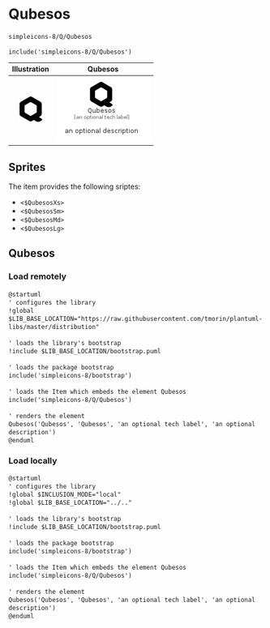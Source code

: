 # Qubesos


```text
simpleicons-8/Q/Qubesos
```

```text
include('simpleicons-8/Q/Qubesos')
```



| Illustration | Qubesos |
| :---: | :---: |
| ![illustration for Illustration](../../simpleicons-8/Q/Qubesos.png) | ![illustration for Qubesos](../../simpleicons-8/Q/Qubesos.Local.png) |



## Sprites
The item provides the following sriptes:

- `<$QubesosXs>`
- `<$QubesosSm>`
- `<$QubesosMd>`
- `<$QubesosLg>`





## Qubesos

### Load remotely
```plantuml
@startuml
' configures the library
!global $LIB_BASE_LOCATION="https://raw.githubusercontent.com/tmorin/plantuml-libs/master/distribution"

' loads the library's bootstrap
!include $LIB_BASE_LOCATION/bootstrap.puml

' loads the package bootstrap
include('simpleicons-8/bootstrap')

' loads the Item which embeds the element Qubesos
include('simpleicons-8/Q/Qubesos')

' renders the element
Qubesos('Qubesos', 'Qubesos', 'an optional tech label', 'an optional description')
@enduml
```

### Load locally
```plantuml
@startuml
' configures the library
!global $INCLUSION_MODE="local"
!global $LIB_BASE_LOCATION="../.."

' loads the library's bootstrap
!include $LIB_BASE_LOCATION/bootstrap.puml

' loads the package bootstrap
include('simpleicons-8/bootstrap')

' loads the Item which embeds the element Qubesos
include('simpleicons-8/Q/Qubesos')

' renders the element
Qubesos('Qubesos', 'Qubesos', 'an optional tech label', 'an optional description')
@enduml
```

